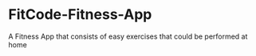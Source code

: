 # FitCode-Fitness-App
 A Fitness App that consists of easy exercises that could be performed at home
